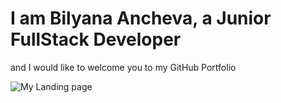 # I am Bilyana Ancheva, a Junior FullStack Developer 
and I would like to welcome you to my GitHub Portfolio

![My Landing page](https://github.com/ba23-python/Assets/My-Landing-screenshot1.PNG)


